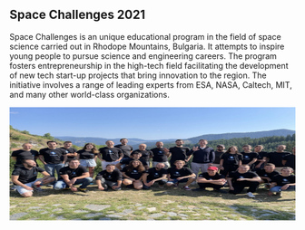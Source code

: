 ## Space Challenges 2021

Space Challenges is an unique educational program in the field of space science carried out in Rhodope Mountains, Bulgaria.
It attempts to inspire young people to pursue science and engineering careers.
The program fosters entrepreneurship in the high-tech field facilitating the development of new tech start-up projects that bring innovation to the region.
The initiative involves a range of leading experts from ESA, NASA, Caltech, MIT, and many other world-class organizations.

<img src="https://raw.githubusercontent.com/Silverlined/silverlined.github.io/main/res/cadets.png" alt="img" width="700" height="200"> 
